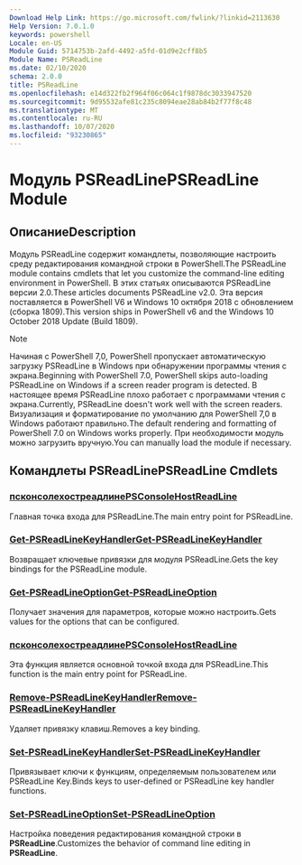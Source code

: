 ```yaml
---
Download Help Link: https://go.microsoft.com/fwlink/?linkid=2113630
Help Version: 7.0.1.0
keywords: powershell
Locale: en-US
Module Guid: 5714753b-2afd-4492-a5fd-01d9e2cff8b5
Module Name: PSReadLine
ms.date: 02/10/2020
schema: 2.0.0
title: PSReadLine
ms.openlocfilehash: e14d322fb2f964f06c064c1f9878dc3033947520
ms.sourcegitcommit: 9d95532afe81c235c8094eae28ab84b2f77f8c48
ms.translationtype: MT
ms.contentlocale: ru-RU
ms.lasthandoff: 10/07/2020
ms.locfileid: "93230865"
---
```

# <span data-ttu-id="be9d0-103">Модуль PSReadLine</span><span class="sxs-lookup"><span data-stu-id="be9d0-103">PSReadLine Module</span></span>

## <span data-ttu-id="be9d0-104">Описание</span><span class="sxs-lookup"><span data-stu-id="be9d0-104">Description</span></span>

<span data-ttu-id="be9d0-105">Модуль PSReadLine содержит командлеты, позволяющие настроить среду редактирования командной строки в PowerShell.</span><span class="sxs-lookup"><span data-stu-id="be9d0-105">The PSReadLine module contains cmdlets that let you customize the command-line editing environment in PowerShell.</span></span> <span data-ttu-id="be9d0-106">В этих статьях описываются PSReadLine версии 2.0.</span><span class="sxs-lookup"><span data-stu-id="be9d0-106">These articles documents PSReadLine v2.0.</span></span> <span data-ttu-id="be9d0-107">Эта версия поставляется в PowerShell V6 и Windows 10 октября 2018 с обновлением (сборка 1809).</span><span class="sxs-lookup"><span data-stu-id="be9d0-107">This version ships in PowerShell v6 and the Windows 10 October 2018 Update (Build 1809).</span></span>

> [!NOTE]
> <span data-ttu-id="be9d0-108">Начиная с PowerShell 7,0, PowerShell пропускает автоматическую загрузку PSReadLine в Windows при обнаружении программы чтения с экрана.</span><span class="sxs-lookup"><span data-stu-id="be9d0-108">Beginning with PowerShell 7.0, PowerShell skips auto-loading PSReadLine on Windows if a screen reader program is detected.</span></span> <span data-ttu-id="be9d0-109">В настоящее время PSReadLine плохо работает с программами чтения с экрана.</span><span class="sxs-lookup"><span data-stu-id="be9d0-109">Currently, PSReadLine doesn't work well with the screen readers.</span></span> <span data-ttu-id="be9d0-110">Визуализация и форматирование по умолчанию для PowerShell 7,0 в Windows работают правильно.</span><span class="sxs-lookup"><span data-stu-id="be9d0-110">The default rendering and formatting of PowerShell 7.0 on Windows works properly.</span></span> <span data-ttu-id="be9d0-111">При необходимости модуль можно загрузить вручную.</span><span class="sxs-lookup"><span data-stu-id="be9d0-111">You can manually load the module if necessary.</span></span>

## <span data-ttu-id="be9d0-112">Командлеты PSReadLine</span><span class="sxs-lookup"><span data-stu-id="be9d0-112">PSReadLine Cmdlets</span></span>

### [<span data-ttu-id="be9d0-113">псконсолехостреадлине</span><span class="sxs-lookup"><span data-stu-id="be9d0-113">PSConsoleHostReadLine</span></span>](PSConsoleHostReadLine.md)
<span data-ttu-id="be9d0-114">Главная точка входа для PSReadLine.</span><span class="sxs-lookup"><span data-stu-id="be9d0-114">The main entry point for PSReadLine.</span></span>

### [<span data-ttu-id="be9d0-115">Get-PSReadLineKeyHandler</span><span class="sxs-lookup"><span data-stu-id="be9d0-115">Get-PSReadLineKeyHandler</span></span>](Get-PSReadLineKeyHandler.md)
<span data-ttu-id="be9d0-116">Возвращает ключевые привязки для модуля PSReadLine.</span><span class="sxs-lookup"><span data-stu-id="be9d0-116">Gets the key bindings for the PSReadLine module.</span></span>

### [<span data-ttu-id="be9d0-117">Get-PSReadLineOption</span><span class="sxs-lookup"><span data-stu-id="be9d0-117">Get-PSReadLineOption</span></span>](Get-PSReadLineOption.md)
<span data-ttu-id="be9d0-118">Получает значения для параметров, которые можно настроить.</span><span class="sxs-lookup"><span data-stu-id="be9d0-118">Gets values for the options that can be configured.</span></span>

### [<span data-ttu-id="be9d0-119">псконсолехостреадлине</span><span class="sxs-lookup"><span data-stu-id="be9d0-119">PSConsoleHostReadLine</span></span>](PSConsoleHostReadLine.md)
<span data-ttu-id="be9d0-120">Эта функция является основной точкой входа для PSReadLine.</span><span class="sxs-lookup"><span data-stu-id="be9d0-120">This function is the main entry point for PSReadLine.</span></span>

### [<span data-ttu-id="be9d0-121">Remove-PSReadLineKeyHandler</span><span class="sxs-lookup"><span data-stu-id="be9d0-121">Remove-PSReadLineKeyHandler</span></span>](Remove-PSReadLineKeyHandler.md)
<span data-ttu-id="be9d0-122">Удаляет привязку клавиш.</span><span class="sxs-lookup"><span data-stu-id="be9d0-122">Removes a key binding.</span></span>

### [<span data-ttu-id="be9d0-123">Set-PSReadLineKeyHandler</span><span class="sxs-lookup"><span data-stu-id="be9d0-123">Set-PSReadLineKeyHandler</span></span>](Set-PSReadLineKeyHandler.md)
<span data-ttu-id="be9d0-124">Привязывает ключи к функциям, определяемым пользователем или PSReadLine Key.</span><span class="sxs-lookup"><span data-stu-id="be9d0-124">Binds keys to user-defined or PSReadLine key handler functions.</span></span>

### [<span data-ttu-id="be9d0-125">Set-PSReadLineOption</span><span class="sxs-lookup"><span data-stu-id="be9d0-125">Set-PSReadLineOption</span></span>](Set-PSReadLineOption.md)
<span data-ttu-id="be9d0-126">Настройка поведения редактирования командной строки в **PSReadLine**.</span><span class="sxs-lookup"><span data-stu-id="be9d0-126">Customizes the behavior of command line editing in **PSReadLine**.</span></span>


